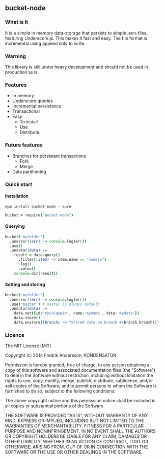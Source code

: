 bucket-node
-----------

### What is it

It is a simple in memory data-storage that persists to simple json-files, featuring Underscore.js. This makes it fast and easy. The file format is incremental using append only to write.

### Warning

This library is still under heavy development and should not be used in production as is.

### Features

* In memory
* Underscore queries
* Incremental persistance
* Transactional
* Easy
  * To install
  * Use
  * Distribute

### Future features

* Branches for persistant transactions
  * Fork
  * Merge
* Data partitioning

### Quick start

#### Installation

```
npm install bucket-node --save
```

```coffeescript
bucket = require("bucket-node")
```

#### Querying

```coffeescript
bucket('myfolder')
  .onerror((err) -> console.log(err))
  .use()
  .ondata((data) ->
    result = data.query()
      .filter((item) -> item.name == "nodejs")
      .log()
      .value()
    console.dir(result))
```

#### Setting and storing

```coffeescript
bucket('myfolder')
  .onerror((err) -> console.log(err))
  .use('master') # master is always default
  .ondata((data) ->
    data.set({id:'myuniqueid', name:'myname', data:'mydata'})
    data.store()
    data.onstore((branch) -> "Stored data on branch #{branch.branch()}"))
```

### Licence
The MIT License (MIT)

Copyright (c) 2014 Fredrik Andersson, KONDENSATOR

Permission is hereby granted, free of charge, to any person obtaining a copy
of this software and associated documentation files (the "Software"), to deal
in the Software without restriction, including without limitation the rights
to use, copy, modify, merge, publish, distribute, sublicense, and/or sell
copies of the Software, and to permit persons to whom the Software is
furnished to do so, subject to the following conditions:

The above copyright notice and this permission notice shall be included in
all copies or substantial portions of the Software.

THE SOFTWARE IS PROVIDED "AS IS", WITHOUT WARRANTY OF ANY KIND, EXPRESS OR
IMPLIED, INCLUDING BUT NOT LIMITED TO THE WARRANTIES OF MERCHANTABILITY,
FITNESS FOR A PARTICULAR PURPOSE AND NONINFRINGEMENT. IN NO EVENT SHALL THE
AUTHORS OR COPYRIGHT HOLDERS BE LIABLE FOR ANY CLAIM, DAMAGES OR OTHER
LIABILITY, WHETHER IN AN ACTION OF CONTRACT, TORT OR OTHERWISE, ARISING FROM,
OUT OF OR IN CONNECTION WITH THE SOFTWARE OR THE USE OR OTHER DEALINGS IN
THE SOFTWARE.
